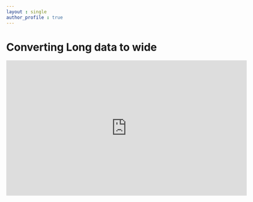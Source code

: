 ```yaml
---
layout : single
author_profile : true
---
```


# Converting Long data to wide  

<iframe title="vimeo-player" src="https://player.vimeo.com/video/697631265?h=729f9270e2" width="640" height="360" frameborder="0" allow="autoplay;  picture-in-picture" ></iframe>
